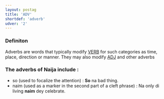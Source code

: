 ```yaml
---
layout: postag
title: 'ADV'
shortdef: 'adverb'
udver: '2'
---
```


### Definiton 

Adverbs are words that typically modify [VERB]() for such categories as time, place, direction or manner. They may also modify [ADJ]() and other adverbs

### The adverbs of Naija include :

- so (used to focalize the attention) : <b>So</b> na bad thing.
- naim (used as a marker in the second part of a cleft phrase) : Na only di living <b>naim</b> dey celebrate.
<!-- Interlanguage links updated Út zář 29 20:22:56 CEST 2020 -->
